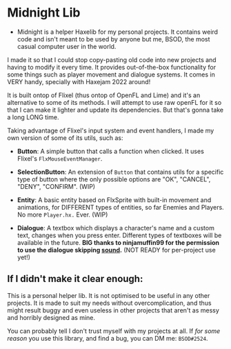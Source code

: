# Midnight Lib

- Midnight is a helper Haxelib for my personal projects. It contains weird code and isn't meant to be used by anyone but me, BSOD, the most casual computer user in the world.

I made it so that I could stop copy-pasting old code into new projects and having to modify it every time. It provides out-of-the-box functionality for some things such as player movement and dialogue systems. It comes in VERY handy, specially with Haxejam 2022 around!


It is built ontop of Flixel (thus ontop of OpenFL and Lime) and it's an alternative to some of its methods. I will attempt to use raw openFL for it so that I can make it lighter and update its dependencies. But that's gonna take a long LONG time.

Taking advantage of Flixel's input system and event handlers, I made my own version of some of its utils, such as:

- **Button**: A simple button that calls a function when clicked. It uses Flixel's `FlxMouseEventManager`.

- **SelectionButton**: An extension of `Button` that contains utils for a specific type of button where the only possible options are "OK", "CANCEL", "DENY", "CONFIRM". (WIP)

- **Entity**: A basic entity based on FlxSprite with built-in movement and animations, for DIFFERENT types of entities, so far Enemies and Players. No more `Player.hx.` Ever. (WIP)

- **Dialogue**: A textbox which displays a character's name and a custom text, changes when you press enter. Different types of textboxes will be available in the future. **BIG thanks to ninjamuffin99 for the permission to use the dialogue skipping [sound](https://github.com/ninjamuffin99/Funkin/blob/master/assets/shared/sounds/clickText.mp3).** (NOT READY for per-project use yet!)

## If I didn't make it clear enough:

This is a personal helper lib. It is not optimised to be useful in any other projects. It is made to suit my needs without overcomplication, and thus might result buggy and even useless in other projects that aren't as messy and horribly designed as mine.

You can probably tell I don't trust myself with my projects at all. If _for some reason_ you use this library, and find a bug, you can DM me: `BSOD#2524`.